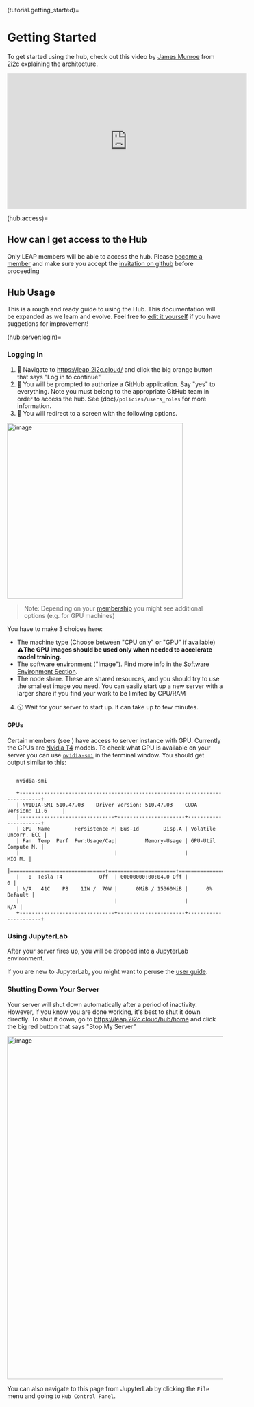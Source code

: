 (tutorial.getting_started)=

# Getting Started

To get started using the hub, check out this video by [James Munroe](https://github.com/jmunroe) from [2i2c](https://2i2c.org) explaining the architecture.

<iframe width="560" height="315" src="https://www.youtube.com/embed/RKXWxtNqWKw" title="YouTube video player" frameborder="0" allow="accelerometer; autoplay; clipboard-write; encrypted-media; gyroscope; picture-in-picture" allowfullscreen></iframe>

(hub.access)=

## How can I get access to the Hub

Only LEAP members will be able to access the hub. Please [become a member](users.membership.apply) and make sure you accept the [invitation on github](faq.where_is_my_invite) before proceeding

## Hub Usage

This is a rough and ready guide to using the Hub.
This documentation will be expanded as we learn and evolve.
Feel free to [edit it yourself](https://github.com/leap-stc/leap-stc.github.io/blob/main/book/leap-pangeo/jupyterhub.md) if you have suggetions for improvement!

(hub:server:login)=

### Logging In

1. 👀 Navigate to <https://leap.2i2c.cloud/> and click the big orange button that says "Log in to continue"
1. 🔐 You will be prompted to authorize a GitHub application. Say "yes" to everything.
   Note you must belong to the appropriate GitHub team in order to access the hub.
   See {doc}`/policies/users_roles`  for more information.
1. 📠 You will redirect to a screen with the following options.

<img width="410" alt="image" src="https://github.com/leap-stc/leap-stc.github.io/assets/14314623/088946a1-896f-4ff8-af91-8107c9f14cfd">

> Note: Depending on your [membership](reference.membership.tiers) you might see additional options (e.g. for GPU machines)

You have to make 3 choices here:

- The machine type (Choose between "CPU only" or "GPU" if available)
  **⚠️The GPU images should be used only when needed to accelerate model training.**
- The software environment ("Image"). Find more info in the [Software Environment Section](reference.infrastructure.hub.software_env).
- The node share. These are shared resources, and you should try to use the smallest image you need. You can easily start up a new server with a larger share if you find your work to be limited by CPU/RAM

4. 🕥 Wait for your server to start up. It can take up to few minutes.

#### GPUs

Certain members (see [](reference.membership.resources)) have access to server instance with GPU. Currently the GPUs are [Nvidia T4](https://www.nvidia.com/en-us/data-center/tesla-t4/) models. To check what GPU is available on your server you can use [`nvidia-smi`](https://developer.nvidia.com/nvidia-system-management-interface) in the terminal window. You should get output similar to this:

```shell

   nvidia-smi
   
   +-----------------------------------------------------------------------------+
   | NVIDIA-SMI 510.47.03    Driver Version: 510.47.03    CUDA Version: 11.6     |
   |-------------------------------+----------------------+----------------------+
   | GPU  Name        Persistence-M| Bus-Id        Disp.A | Volatile Uncorr. ECC |
   | Fan  Temp  Perf  Pwr:Usage/Cap|         Memory-Usage | GPU-Util  Compute M. |
   |                               |                      |               MIG M. |
   |===============================+======================+======================|
   |   0  Tesla T4            Off  | 00000000:00:04.0 Off |                    0 |
   | N/A   41C    P8    11W /  70W |      0MiB / 15360MiB |      0%      Default |
   |                               |                      |                  N/A |
   +-------------------------------+----------------------+----------------------+
```

### Using JupyterLab

After your server fires up, you will be dropped into a JupyterLab environment.

If you are new to JupyterLab, you might want to peruse the [user guide](https://jupyterlab.readthedocs.io/en/stable/user/interface.html).

### Shutting Down Your Server

Your server will shut down automatically after a period of inactivity.
However, if you know you are done working, it's best to shut it down directly.
To shut it down, go to <https://leap.2i2c.cloud/hub/home> and click the big red button that says "Stop My Server"

<img width="800" alt="image" src="https://user-images.githubusercontent.com/1197350/167768526-7742a260-d353-4bdb-b9d0-36e9cc17aba1.png">

You can also navigate to this page from JupyterLab by clicking the `File` menu and going to `Hub Control Panel`.

